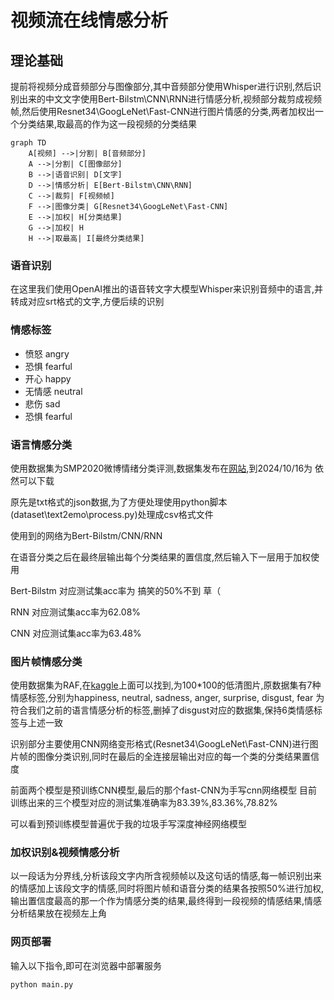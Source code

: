 # 视频流在线情感分析

## 理论基础

提前将视频分成音频部分与图像部分,其中音频部分使用Whisper进行识别,然后识别出来的中文文字使用Bert-Bilstm\CNN\RNN进行情感分析,视频部分裁剪成视频帧,然后使用Resnet34\GoogLeNet\Fast-CNN进行图片情感的分类,两者加权出一个分类结果,取最高的作为这一段视频的分类结果	

```mermaid
graph TD
    A[视频] -->|分割| B[音频部分]
    A -->|分割| C[图像部分]
    B -->|语音识别| D[文字]
    D -->|情感分析| E[Bert-Bilstm\CNN\RNN]
    C -->|裁剪| F[视频帧]
    F -->|图像分类| G[Resnet34\GoogLeNet\Fast-CNN]
    E -->|加权| H[分类结果]
    G -->|加权| H
    H -->|取最高| I[最终分类结果]
```

### 语音识别

在这里我们使用OpenAI推出的语音转文字大模型Whisper来识别音频中的语言,并转成对应srt格式的文字,方便后续的识别

### 情感标签

- 愤怒 angry
- 恐惧 fearful
- 开心 happy
- 无情感 neutral
- 悲伤 sad
- 恐惧 fearful

### 语言情感分类

使用数据集为SMP2020微博情绪分类评测,数据集发布在[网站](https://smp2020ewect.github.io/),到2024/10/16为 依然可以下载

原先是txt格式的json数据,为了方便处理使用python脚本(dataset\text2emo\process.py)处理成csv格式文件

使用到的网络为Bert-Bilstm/CNN/RNN

在语音分类之后在最终层输出每个分类结果的置信度,然后输入下一层用于加权使用

Bert-Bilstm 对应测试集acc率为 搞笑的50%不到 草（

RNN 对应测试集acc率为62.08%

CNN 对应测试集acc率为63.48%

### 图片帧情感分类

使用数据集为RAF,在[kaggle](https://www.kaggle.com/datasets/shuvoalok/raf-db-dataset/)上面可以找到,为100*100的低清图片,原数据集有7种情感标签,分别为happiness, neutral, sadness, anger, surprise, disgust, fear 为符合我们之前的语言情感分析的标签,删掉了disgust对应的数据集,保持6类情感标签与上述一致

识别部分主要使用CNN网络变形格式(Resnet34\GoogLeNet\Fast-CNN)进行图片帧的图像分类识别,同时在最后的全连接层输出对应的每一个类的分类结果置信度

前面两个模型是预训练CNN模型,最后的那个fast-CNN为手写cnn网络模型 目前训练出来的三个模型对应的测试集准确率为83.39%,83.36%,78.82%

可以看到预训练模型普遍优于我的垃圾手写深度神经网络模型

### 加权识别&视频情感分析

以一段话为分界线,分析该段文字内所含视频帧以及这句话的情感,每一帧识别出来的情感加上该段文字的情感,同时将图片帧和语音分类的结果各按照50%进行加权,输出置信度最高的那一个作为情感分类的结果,最终得到一段视频的情感结果,情感分析结果放在视频左上角

### 网页部署

输入以下指令,即可在浏览器中部署服务
```python
python main.py
```
